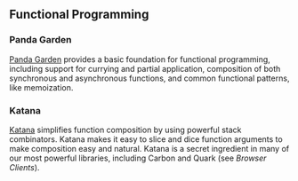 ## Functional Programming

### Panda Garden

[Panda Garden][] provides a basic foundation for functional programming, including support for currying and partial application, composition of both synchronous and asynchronous functions, and common functional patterns, like memoization.

### Katana

[Katana][] simplifies function composition by using powerful stack combinators. Katana makes it easy to slice and dice function arguments to make composition easy and natural. Katana is a secret ingredient in many of our most powerful libraries, including Carbon and Quark (see _Browser Clients_).

  [Panda Garden]: //github.com/pandastrike/panda-garden
  [Katana]: //github.com/dashkite/katana

